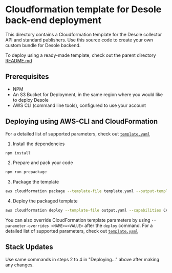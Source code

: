 # Cloudformation template for Desole back-end deployment

This directory contains a Cloudformation template for the Desole collector API and standard publishers. Use this source code to create your own custom bundle for Desole backend.

To deploy using a ready-made template, check out the parent directory [README.md](../README.md)

## Prerequisites

* NPM
* An S3 Bucket for Deployment, in the same region where you would like to deploy Desole
* AWS CLI (command line tools), configured to use your account

## Deploying using AWS-CLI and CloudFormation

For a detailed list of supported parameters, check out [`template.yaml`](template.yaml)

1. Install the dependencies
  ```bash
  npm install
  ```
2. Prepare and pack your code
  ```bash
  npm run prepackage
  ```
3. Package the template
  ```bash
  aws cloudformation package --template-file template.yaml --output-template-file output.yaml --s3-bucket <S3 BUCKET for Cloudformation artifacts>
  ```
4. Deploy the packaged template
  ```bash
  aws cloudformation deploy --template-file output.yaml --capabilities CAPABILITY_IAM --stack-name <STACK NAME> 
  ```

You can also override CloudFormation template parameters by using `--parameter-overrides <NAME>=<VALUE>` after the `deploy` command. For a detailed list of supported parameters, check out [`template.yaml`](template.yaml)

## Stack Updates

Use same commands in steps 2 to 4 in "Deploying..." above after making any changes.
